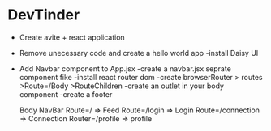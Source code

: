 # DevTinder

- Create avite + react application
- Remove unecessary code and create a hello world app
  -install Daisy UI
- Add Navbar component to App.jsx
  -create a navbar.jsx seprate component fike
  -install react router dom
  -create browserRouter > routes >Route=/Body >RouteChildren
  -create an outlet in your body component
  -create a footer

  Body
  NavBar
  Route=/ => Feed
  Route=/login => Login
  Route=/connection => Connection
  Router=/profile => profile
